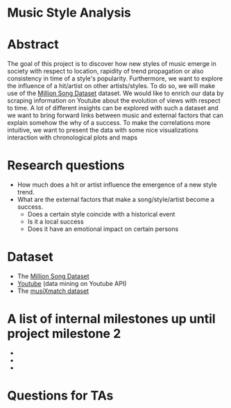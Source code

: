 # Music Style Analysis

# Abstract
The goal of this project is to discover how new styles of music emerge in society with respect to location, rapidity of trend propagation or also consistency in time of a style's popularity. Furthermore, we want to explore the influence of a hit/artist on other artists/styles. To do so, we will make use of the [Million Song Dataset](https://labrosa.ee.columbia.edu/millionsong/) dataset. We would like to enrich our data by scraping information on Youtube about the evolution of views with respect to time. A lot of different insights can be explored with such a dataset and we want to bring forward links between music and external factors that can explain somehow the why of a success.
To make the correlations more intuitive, we want to present the data with some nice visualizations interaction with chronological plots and maps

# Research questions
- How much does a hit or artist influence the emergence of a new style trend.
- What are the external factors that make a song/style/artist become a success.
  - Does a certain style coincide with a historical event
  - Is it a local success
  - Does it have an emotional impact on certain persons

# Dataset
- The [Million Song Dataset](https://labrosa.ee.columbia.edu/millionsong/)
- [Youtube](https://developers.google.com/youtube/v3/) (data mining on Youtube API)
- The [musiXmatch dataset](https://labrosa.ee.columbia.edu/millionsong/musixmatch)


# A list of internal milestones up until project milestone 2
-
-
-

# Questions for TAs
